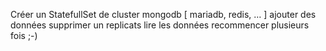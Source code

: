 Créer un StatefullSet de cluster mongodb [ mariadb, redis, … ]
ajouter des données
supprimer un replicats
lire les données
recommencer plusieurs fois ;-)
	

